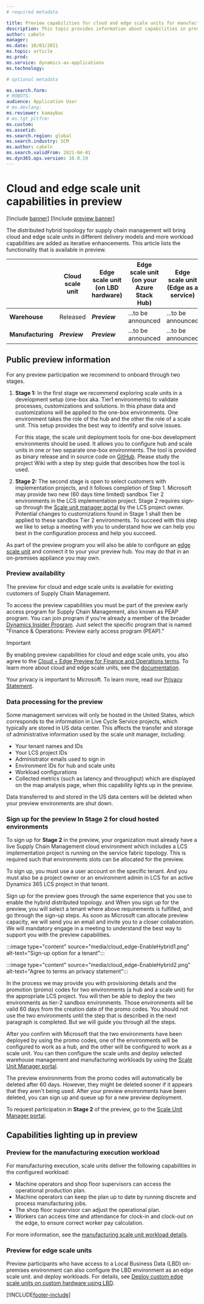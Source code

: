 ```yaml
---
# required metadata

title: Preview capabilities for cloud and edge scale units for manufacturing and warehouse management
description: This topic provides information about capabilities in preview for cloud and edge scale units for manufacturing and warehouse management.
author: cabeln
manager: 
ms.date: 10/03/2021
ms.topic: article
ms.prod: 
ms.service: dynamics-ax-applications
ms.technology: 

# optional metadata

ms.search.form: 
# ROBOTS: 
audience: Application User
# ms.devlang: 
ms.reviewer: kamaybac
# ms.tgt_pltfrm: 
ms.custom: 
ms.assetid:
ms.search.region: global
ms.search.industry: SCM
ms.author: cabeln
ms.search.validFrom: 2021-04-01
ms.dyn365.ops.version: 10.0.19
---
```

 
# Cloud and edge scale unit capabilities in preview

[!include [banner](../includes/banner.md)]
[!include [preview banner](../includes/preview-banner.md)]

The distributed hybrid topology for supply chain management will bring cloud and edge scale units in different delivery models and more workload capabilities are added as iterative enhancements.
This article lists the functionality that is available in preview.

||Cloud scale unit|Edge scale unit (on LBD hardware) |Edge scale unit (on your Azure Stack Hub) |Edge scale unit (Edge as a service) |
|--------------|---------|---------|---------|---------|
|**Warehouse**     |Released |***Preview***  |...to be announced |...to be announced |
|**Manufacturing** |***Preview***  |***Preview***  |...to be announced |...to be announced |

## Public preview information

For any preview participation we recommend to onboard through two stages.

1. **Stage 1:** In the first stage we recommend exploring scale units in a development setup (one-box aka. Tier1 environments) to validate processes, customizations and solutions. In this phase data and customizations will be applied to the one-box environments. One environment takes the role of the hub and the other the role of a scale unit. This setup provides the best way to identify and solve issues.

   For this stage, the scale unit deployment tools for one-box development environments should be used. It allows you to configure hub and scale units in one or two separate one-box environments. The tool is provided as binary release and in source code on [GitHub](https://github.com/microsoft/SCMScaleUnitDevTools). Please study the project Wiki with a step by step guide that describes how the tool is used.

1. **Stage 2:** The second stage is open to select customers with implementation projects, and it follows completion of Step 1. Microsoft may provide two new (60 days time limited) sandbox Tier 2 environments in the LCS implementation project. Stage 2 requires sign-up through the [Scale unit manager portal](https://sum.dynamcis.com) by the LCS project owner. Potential changes to customizations found in Stage 1 shall then be applied to these sandbox Tier 2 environments.
To succeed with this step we like to setup a meeting with you to understand how we can help you best in the configuration process and help you succeed.

As part of the preview program you will also be able to configure an [edge scale unit](#preview-for-edge-scale-units) and connect it to your your preview hub. You may do that in an on-premises appliance you may own.

### Preview availability

The preview for cloud and edge scale units is available for existing customers of Supply Chain Management.

To access the preview capabilities you must be part of the preview early access program  for Supply Chain Management, also known as PEAP program. You can join program if you're already a member of the broader [Dynamics Insider Program](https://experience.dynamics.com/insider). Just select the specific program that is named "Finance & Operations: Preview early access program (PEAP)."

> [!IMPORTANT]
> By enabling preview capabilities for cloud and edge scale units, you also agree to the [Cloud + Edge Preview for Finance and Operations terms](https://Aka.ms/SCMCnETerms). To learn more about cloud and edge scale units, see the [documentation](https://aka.ms/scmcne).
>
> Your privacy is important to Microsoft. To learn more, read our [Privacy Statement](https://aka.ms/privacy).

### Data processing for the preview

Some management services will only be hosted in the United States, which corresponds to the information in Live Cycle Service projects, which typically are stored in US data center. This affects the transfer and storage of administrative information used by the scale unit manager, including:

- Your tenant names and IDs
- Your LCS project IDs
- Administrator emails used to sign in
- Environment IDs for hub and scale units
- Workload configurations
- Collected metrics (such as latency and throughput) which are displayed on the map analysis page, when this capability lights up in the preview. 

Data transferred to and stored in the US data centers will be deleted when your preview environments are shut down.

### Sign up for the preview In Stage 2 for cloud hosted environments

To sign up for **Stage 2** in the preview, your organization must already have a live Supply Chain Management cloud environment which includes a LCS implementation project is running on the service fabric topology. This is required such that environments slots can be allocated for the preview.

To sign up, you must use a user account on the specific tenant. And you must also be a project owner or an environment admin in LCS for an active Dynamics 365 LCS project in that tenant.

Sign up for the preview goes through the same experience that you use to enable the hybrid distributed topology. and When you sign up for the preview, you will select a tenant where above requirements is fulfilled, and go through the sign-up steps. As soon as Microsoft can allocate preview capacity, we will send you an email and invite you to a closer collaboration. We will mandatory engage in a meeting to understand the best way to support you with the preview capabilities.

:::image type="content" source="media/cloud_edge-EnableHybrid1.png" alt-text="Sign-up option for a tenant":::

:::image type="content" source="media/cloud_edge-EnableHybrid2.png" alt-text="Agree to terms an privacy statement":::

In the process we may provide you with provisioning details and the promotion (promo) codes for two environments (a hub and a scale unit) for the appropriate LCS project. You will then be able to deploy the two environments as tier-2 sandbox environments. Those environments will be valid 60 days from the creation date of the promo codes. You should not use the two environments until the step that is described in the next paragraph is completed. But we will guide you through all the steps.

After you confirm with Microsoft that the two environments have been deployed by using the promo codes, one of the environments will be configured to work as a hub, and the other will be configured to work as a scale unit. You can then configure the scale units and deploy selected warehouse management and manufacturing workloads by using the [Scale Unit Manager portal](https://aka.ms/SCMSUM).

The preview environments from the promo codes will automatically be deleted after 60 days. However, they might be deleted sooner if it appears that they aren't being used. After your preview environments have been deleted, you can sign up and queue up for a new preview deployment.

To request participation in **Stage 2** of the preview, go to the [Scale Unit Manager portal](https://aka.ms/SCMSUM).

## Capabilities lighting up in preview

### Preview for the manufacturing execution workload

For manufacturing execution, scale units deliver the following capabilities in the configured workload:

- Machine operators and shop floor supervisors can access the operational production plan.
- Machine operators can keep the plan up to date by running discrete and process manufacturing jobs.
- The shop floor supervisor can adjust the operational plan.
- Workers can access time and attendance for clock-in and clock-out on the edge, to ensure correct worker pay calculation.

For more information, see the [manufacturing scale unit workload details](cloud-edge-workload-manufacturing.md).

### Preview for edge scale units

Preview participants who have access to a Local Business Data (LBD) on-premises environment can also configure the LBD environment as an edge scale unit. and deploy workloads.
For details, see [Deploy custom edge scale units on custom hardware using LBD](cloud-edge-edge-scale-units-lbd.md).

[!INCLUDE[footer-include](../../includes/footer-banner.md)]
